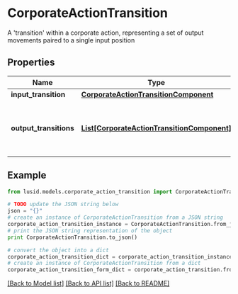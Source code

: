 # CorporateActionTransition

A 'transition' within a corporate action, representing a set of output movements paired to a single input position

## Properties
Name | Type | Description | Notes
------------ | ------------- | ------------- | -------------
**input_transition** | [**CorporateActionTransitionComponent**](CorporateActionTransitionComponent.md) |  | [optional] 
**output_transitions** | [**List[CorporateActionTransitionComponent]**](CorporateActionTransitionComponent.md) | What will be generated relative to the input transition | [optional] 

## Example

```python
from lusid.models.corporate_action_transition import CorporateActionTransition

# TODO update the JSON string below
json = "{}"
# create an instance of CorporateActionTransition from a JSON string
corporate_action_transition_instance = CorporateActionTransition.from_json(json)
# print the JSON string representation of the object
print CorporateActionTransition.to_json()

# convert the object into a dict
corporate_action_transition_dict = corporate_action_transition_instance.to_dict()
# create an instance of CorporateActionTransition from a dict
corporate_action_transition_form_dict = corporate_action_transition.from_dict(corporate_action_transition_dict)
```
[[Back to Model list]](../README.md#documentation-for-models) [[Back to API list]](../README.md#documentation-for-api-endpoints) [[Back to README]](../README.md)


